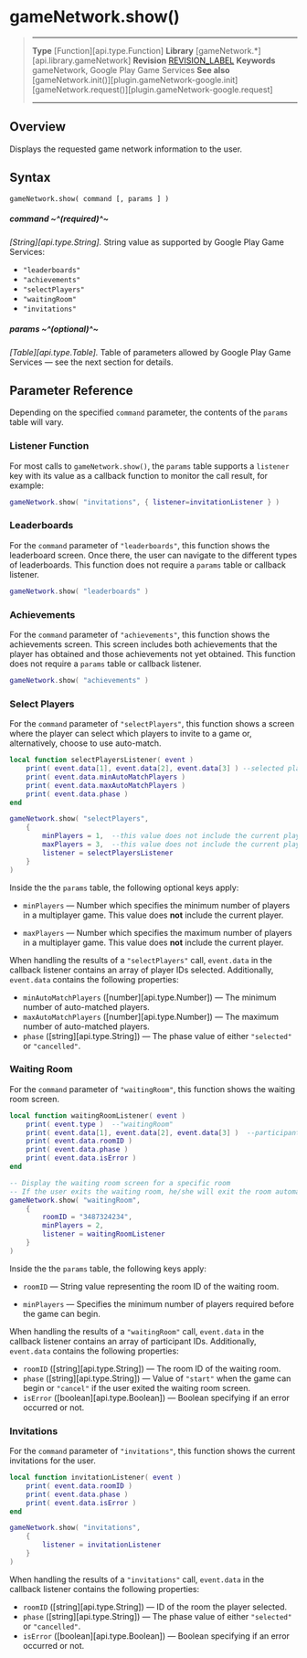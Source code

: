 # gameNetwork.show()

> --------------------- ------------------------------------------------------------------------------------------
> __Type__              [Function][api.type.Function]
> __Library__           [gameNetwork.*][api.library.gameNetwork]
> __Revision__          [REVISION_LABEL](REVISION_URL)
> __Keywords__          gameNetwork, Google Play Game Services
> __See also__          [gameNetwork.init()][plugin.gameNetwork-google.init]
>								[gameNetwork.request()][plugin.gameNetwork-google.request]
> --------------------- ------------------------------------------------------------------------------------------


## Overview

Displays the requested game network information to the user.


## Syntax

	gameNetwork.show( command [, params ] )

##### command ~^(required)^~
_[String][api.type.String]._ String value as supported by Google Play Game Services:

* `"leaderboards"`
* `"achievements"`
* `"selectPlayers"`
* `"waitingRoom"`
* `"invitations"`

##### params ~^(optional)^~
_[Table][api.type.Table]._ Table of parameters allowed by Google Play Game Services &mdash; see the next section for details.


## Parameter Reference

Depending on the specified `command` parameter, the contents of the `params` table will vary.

### Listener Function

For most calls to `gameNetwork.show()`, the `params` table supports a `listener` key with its value as a callback function to monitor the call result, for example:

``````lua
gameNetwork.show( "invitations", { listener=invitationListener } )
``````

### Leaderboards

For the `command` parameter of `"leaderboards"`, this function shows the leaderboard screen. Once there, the user can navigate to the different types of leaderboards. This function does not require a `params` table or callback listener.

``````lua
gameNetwork.show( "leaderboards" )
``````

### Achievements

For the `command` parameter of `"achievements"`, this function shows the achievements screen. This screen includes both achievements that the player has obtained and those achievements not yet obtained. This function does not require a `params` table or callback listener.

``````lua
gameNetwork.show( "achievements" )
``````

### Select Players

For the `command` parameter of `"selectPlayers"`, this function shows a screen where the player can select which players to invite to a game or, alternatively, choose to use <nobr>auto-match</nobr>.

``````lua
local function selectPlayersListener( event )
	print( event.data[1], event.data[2], event.data[3] ) --selected player IDs
	print( event.data.minAutoMatchPlayers )
	print( event.data.maxAutoMatchPlayers )
	print( event.data.phase )
end

gameNetwork.show( "selectPlayers",
	{
		minPlayers = 1,  --this value does not include the current player
		maxPlayers = 3,  --this value does not include the current player
		listener = selectPlayersListener
	}
)
``````

Inside the the `params` table, the following optional keys apply:

* `minPlayers` &mdash; Number which specifies the minimum number of players in a multiplayer game. This value does __not__ include the current player.

* `maxPlayers` &mdash; Number which specifies the maximum number of players in a multiplayer game. This value does __not__ include the current player.

When handling the results of a `"selectPlayers"` call, `event.data` in the callback listener contains an array of player&nbsp;IDs selected. Additionally, `event.data` contains the following properties:

* `minAutoMatchPlayers` ([number][api.type.Number]) &mdash; The minimum number of <nobr>auto-matched</nobr> players.
* `maxAutoMatchPlayers` ([number][api.type.Number]) &mdash; The maximum number of <nobr>auto-matched</nobr> players.
* `phase` ([string][api.type.String]) &mdash; The phase value of either `"selected"` or `"cancelled"`.

### Waiting Room

For the `command` parameter of `"waitingRoom"`, this function shows the waiting room screen.

``````lua
local function waitingRoomListener( event )
	print( event.type )  --"waitingRoom"
	print( event.data[1], event.data[2], event.data[3] )  --participant IDs
	print( event.data.roomID )
	print( event.data.phase )
	print( event.data.isError )
end

-- Display the waiting room screen for a specific room
-- If the user exits the waiting room, he/she will exit the room automatically
gameNetwork.show( "waitingRoom",
	{
		roomID = "3487324234",
		minPlayers = 2,
		listener = waitingRoomListener
	}
)
``````

Inside the the `params` table, the following keys apply:

* `roomID` &mdash; String value representing the room ID of the waiting room.

* `minPlayers` &mdash; Specifies the minimum number of players required before the game can begin.

When handling the results of a `"waitingRoom"` call, `event.data` in the callback listener contains an array of participant&nbsp;IDs. Additionally, `event.data` contains the following properties:

* `roomID` ([string][api.type.String]) &mdash; The room ID of the waiting room.
* `phase` ([string][api.type.String]) &mdash; Value of `"start"` when the game can begin or `"cancel"` if the user exited the waiting room screen.
* `isError` ([boolean][api.type.Boolean]) &mdash; Boolean specifying if an error occurred or not.

### Invitations

For the `command` parameter of `"invitations"`, this function shows the current invitations for the user.

````lua
local function invitationListener( event )
	print( event.data.roomID )
	print( event.data.phase )
	print( event.data.isError )
end

gameNetwork.show( "invitations",
	{
		listener = invitationListener
	}
)
`````

When handling the results of a `"invitations"` call, `event.data` in the callback listener contains the following properties:

* `roomID` ([string][api.type.String]) &mdash; ID of the room the player selected.
* `phase` ([string][api.type.String]) &mdash; The phase value of either `"selected"` or `"cancelled"`.
* `isError` ([boolean][api.type.Boolean]) &mdash; Boolean specifying if an error occurred or not.
